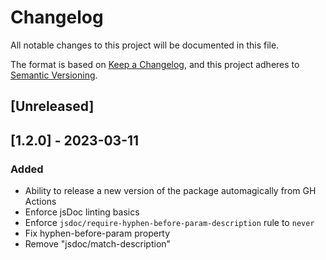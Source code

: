 # Changelog

All notable changes to this project will be documented in this file.

The format is based on [Keep a Changelog](https://keepachangelog.com/en/1.0.0/),
and this project adheres to [Semantic Versioning](https://semver.org/spec/v2.0.0.html).

## [Unreleased]

## [1.2.0] - 2023-03-11

### Added

- Ability to release a new version of the package automagically from GH Actions
- Enforce jsDoc linting basics
- Enforce `jsdoc/require-hyphen-before-param-description` rule to `never`
- Fix hyphen-before-param property
- Remove "jsdoc/match-description"
